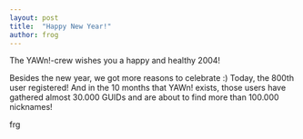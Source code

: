 ```yaml
---
layout: post
title:  "Happy New Year!"
author: frog
---
```

The YAWn!-crew wishes you a happy and healthy 2004! 

Besides the new year, we got more reasons to celebrate :) 
Today, the 800th user registered! And in the 10 months that YAWn! exists, those users have gathered almost 30.000 GUIDs and are about to find more than 100.000 nicknames! 

frg
